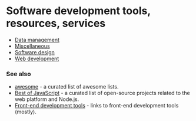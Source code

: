 # Software development tools, resources, services

* [Data management](https://github.com/gamtiq/dev-tools/blob/master/data.md)
* [Miscellaneous](https://github.com/gamtiq/dev-tools/blob/master/misc.md)
* [Software design](https://github.com/gamtiq/dev-tools/blob/master/design.md)
* [Web development](https://github.com/gamtiq/dev-tools/blob/master/web.md)

### See also
* [awesome](https://awesome.re/) - a curated list of awesome lists.
* [Best of JavaScript](https://bestofjs.org/) - a curated list of open-source projects related to the web platform and Node.js.
* [Front-end development tools](https://github.com/gamtiq/frontend-tools) - links to front-end development tools (mostly).

